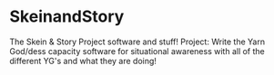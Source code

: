 # SkeinandStory
The Skein &amp; Story Project software and stuff!
Project: Write the Yarn God/dess capacity software for situational awareness with all of the different YG's and what they are doing!
